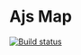 # Ajs Map
[![Build status](https://ci.appveyor.com/api/projects/status/r5428rm9xvot7ymo?svg=true)](https://ci.appveyor.com/project/mrmik78/ajs-map)